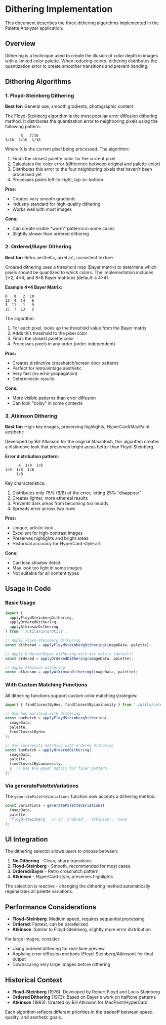 # Dithering Implementation

This document describes the three dithering algorithms implemented in the Palette Analyzer application.

## Overview

Dithering is a technique used to create the illusion of color depth in images with a limited color palette. When reducing colors, dithering distributes the quantization error to create smoother transitions and prevent banding.

## Dithering Algorithms

### 1. Floyd-Steinberg Dithering

**Best for:** General use, smooth gradients, photographic content

The Floyd-Steinberg algorithm is the most popular error diffusion dithering method. It distributes the quantization error to neighboring pixels using the following pattern:

```
       X   7/16
3/16  5/16  1/16
```

Where X is the current pixel being processed. The algorithm:
1. Finds the closest palette color for the current pixel
2. Calculates the color error (difference between original and palette color)
3. Distributes this error to the four neighboring pixels that haven't been processed yet
4. Processes pixels left-to-right, top-to-bottom

**Pros:**
- Creates very smooth gradients
- Industry standard for high-quality dithering
- Works well with most images

**Cons:**
- Can create visible "worm" patterns in some cases
- Slightly slower than ordered dithering

### 2. Ordered/Bayer Dithering

**Best for:** Retro aesthetic, pixel art, consistent texture

Ordered dithering uses a threshold map (Bayer matrix) to determine which pixels should be quantized to which colors. The implementation includes 2×2, 4×4, and 8×8 Bayer matrices (default is 4×4).

**Example 4×4 Bayer Matrix:**
```
0   8   2  10
12  4  14   6
3  11   1   9
15  7  13   5
```

The algorithm:
1. For each pixel, looks up the threshold value from the Bayer matrix
2. Adds this threshold to the pixel color
3. Finds the closest palette color
4. Processes pixels in any order (order-independent)

**Pros:**
- Creates distinctive crosshatch/screen door patterns
- Perfect for retro/vintage aesthetic
- Very fast (no error propagation)
- Deterministic results

**Cons:**
- More visible patterns than error diffusion
- Can look "noisy" in some contexts

### 3. Atkinson Dithering

**Best for:** High-key images, preserving highlights, HyperCard/MacPaint aesthetic

Developed by Bill Atkinson for the original Macintosh, this algorithm creates a distinctive look that preserves bright areas better than Floyd-Steinberg.

**Error distribution pattern:**
```
      X  1/8  1/8
1/8  1/8  1/8
     1/8
```

Key characteristics:
1. Distributes only 75% (6/8) of the error, letting 25% "disappear"
2. Creates lighter, more ethereal results
3. Prevents dark areas from becoming too muddy
4. Spreads error across two rows

**Pros:**
- Unique, artistic look
- Excellent for high-contrast images
- Preserves highlights and bright areas
- Historical accuracy for HyperCard-style art

**Cons:**
- Can lose shadow detail
- May look too light in some images
- Not suitable for all content types

## Usage in Code

### Basic Usage

```javascript
import { 
  applyFloydSteinbergDithering,
  applyOrderedDithering,
  applyAtkinsonDithering 
} from './utils/colorUtils';

// Apply Floyd-Steinberg dithering
const dithered = applyFloydSteinbergDithering(imageData, palette);

// Apply Ordered/Bayer dithering with 4×4 matrix (default)
const ordered = applyOrderedDithering(imageData, palette);

// Apply Atkinson dithering
const atkinson = applyAtkinsonDithering(imageData, palette);
```

### With Custom Matching Functions

All dithering functions support custom color matching strategies:

```javascript
import { findClosestByHue, findClosestByLuminosity } from './utils/colorUtils';

// Use hue matching with dithering
const hueMatch = applyFloydSteinbergDithering(
  imageData, 
  palette, 
  findClosestByHue
);

// Use luminosity matching with ordered dithering
const lumMatch = applyOrderedDithering(
  imageData,
  palette,
  findClosestByLuminosity,
  8  // Use 8×8 Bayer matrix for finer pattern
);
```

### Via generatePaletteVariations

The `generatePaletteVariations` function now accepts a dithering method:

```javascript
const variations = generatePaletteVariations(
  imageData, 
  palette, 
  'floyd-steinberg'  // or 'ordered', 'atkinson', 'none'
);
```

## UI Integration

The dithering selector allows users to choose between:

1. **No Dithering** - Clean, sharp transitions
2. **Floyd-Steinberg** - Smooth, recommended for most cases
3. **Ordered/Bayer** - Retro crosshatch pattern
4. **Atkinson** - HyperCard style, preserves highlights

The selection is reactive - changing the dithering method automatically regenerates all palette variations.

## Performance Considerations

- **Floyd-Steinberg**: Medium speed, requires sequential processing
- **Ordered**: Fastest, can be parallelized
- **Atkinson**: Similar to Floyd-Steinberg, slightly more error distribution

For large images, consider:
- Using ordered dithering for real-time preview
- Applying error diffusion methods (Floyd-Steinberg/Atkinson) for final output
- Downscaling very large images before dithering

## Historical Context

- **Floyd-Steinberg** (1976): Developed by Robert Floyd and Louis Steinberg
- **Ordered Dithering** (1973): Based on Bayer's work on halftone patterns
- **Atkinson** (1983): Created by Bill Atkinson for MacPaint/HyperCard

Each algorithm reflects different priorities in the tradeoff between speed, quality, and aesthetic goals.
